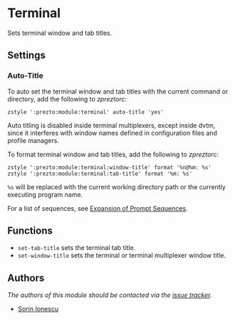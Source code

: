 Terminal
========

Sets terminal window and tab titles.

Settings
--------

### Auto-Title

To auto set the terminal window and tab titles with the current command or
directory, add the following to *zpreztorc*:

    zstyle ':prezto:module:terminal' auto-title 'yes'

Auto titling is disabled inside terminal multiplexers, except inside dvtm, since
it interferes with window names defined in configuration files and profile
managers.

To format terminal window and tab titles, add the following to *zpreztorc*:

    zstyle ':prezto:module:terminal:window-title' format '%n@%m: %s'
    zstyle ':prezto:module:terminal:tab-title' format '%m: %s'

`%s` will be replaced with the current working directory path or the currently
executing program name.

For a list of sequences, see [Expansion of Prompt Sequences][1].

Functions
---------

- `set-tab-title` sets the terminal tab title.
- `set-window-title` sets the terminal or terminal multiplexer window title.

Authors
-------

*The authors of this module should be contacted via the [issue tracker][2].*

  - [Sorin Ionescu](https://github.com/sorin-ionescu)

[1]: http://zsh.sourceforge.net/Doc/Release/Prompt-Expansion.html#Expansion-of-Prompt-Sequences
[2]: https://github.com/sorin-ionescu/prezto/issues


